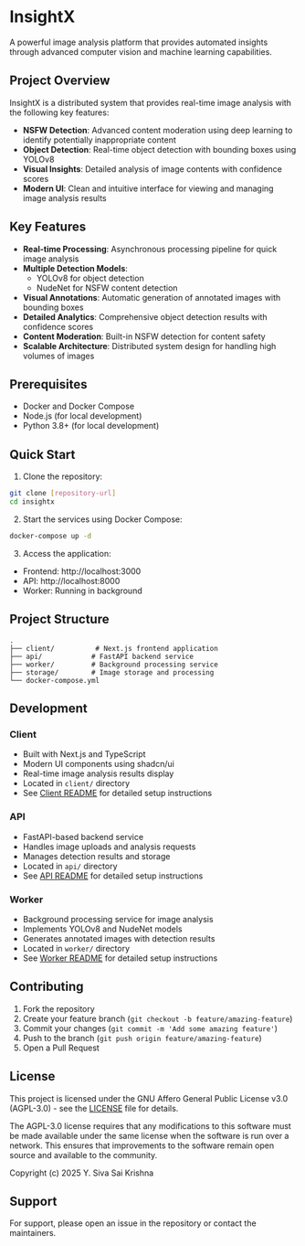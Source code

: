 # InsightX

A powerful image analysis platform that provides automated insights through advanced computer vision and machine learning capabilities.

## Project Overview

InsightX is a distributed system that provides real-time image analysis with the following key features:

- **NSFW Detection**: Advanced content moderation using deep learning to identify potentially inappropriate content
- **Object Detection**: Real-time object detection with bounding boxes using YOLOv8
- **Visual Insights**: Detailed analysis of image contents with confidence scores
- **Modern UI**: Clean and intuitive interface for viewing and managing image analysis results

## Key Features

- **Real-time Processing**: Asynchronous processing pipeline for quick image analysis
- **Multiple Detection Models**: 
  - YOLOv8 for object detection
  - NudeNet for NSFW content detection
- **Visual Annotations**: Automatic generation of annotated images with bounding boxes
- **Detailed Analytics**: Comprehensive object detection results with confidence scores
- **Content Moderation**: Built-in NSFW detection for content safety
- **Scalable Architecture**: Distributed system design for handling high volumes of images

## Prerequisites

- Docker and Docker Compose
- Node.js (for local development)
- Python 3.8+ (for local development)

## Quick Start

1. Clone the repository:
```bash
git clone [repository-url]
cd insightx
```

2. Start the services using Docker Compose:
```bash
docker-compose up -d
```

3. Access the application:
- Frontend: http://localhost:3000
- API: http://localhost:8000
- Worker: Running in background

## Project Structure

```
.
├── client/          # Next.js frontend application
├── api/            # FastAPI backend service
├── worker/         # Background processing service
├── storage/        # Image storage and processing
└── docker-compose.yml
```

## Development

### Client
- Built with Next.js and TypeScript
- Modern UI components using shadcn/ui
- Real-time image analysis results display
- Located in `client/` directory
- See [Client README](client/README.md) for detailed setup instructions

### API
- FastAPI-based backend service
- Handles image uploads and analysis requests
- Manages detection results and storage
- Located in `api/` directory
- See [API README](api/README.md) for detailed setup instructions

### Worker
- Background processing service for image analysis
- Implements YOLOv8 and NudeNet models
- Generates annotated images with detection results
- Located in `worker/` directory
- See [Worker README](worker/README.md) for detailed setup instructions

## Contributing

1. Fork the repository
2. Create your feature branch (`git checkout -b feature/amazing-feature`)
3. Commit your changes (`git commit -m 'Add some amazing feature'`)
4. Push to the branch (`git push origin feature/amazing-feature`)
5. Open a Pull Request

## License

This project is licensed under the GNU Affero General Public License v3.0 (AGPL-3.0) - see the [LICENSE](LICENSE) file for details.

The AGPL-3.0 license requires that any modifications to this software must be made available under the same license when the software is run over a network. This ensures that improvements to the software remain open source and available to the community.

Copyright (c) 2025 Y. Siva Sai Krishna


## Support

For support, please open an issue in the repository or contact the maintainers. 
